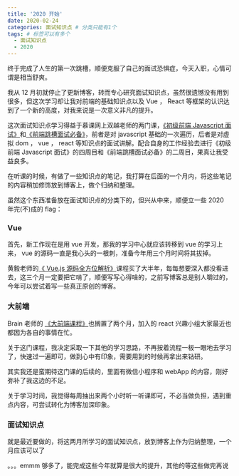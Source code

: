 ```yaml
---
title: '2020 开始'
date: 2020-02-24
categories: 面试知识点 # 分类只能有1个
tags: # 标签可以有多个
  - 面试知识点
  - 2020
---
```


终于完成了人生的第一次跳槽，顺便克服了自己的面试恐惧症，今天入职，心情可谓是相当舒爽。

我从 12 月初就停止了更新博客，转而专心研究面试知识点，虽然很遗憾没有用到很多，但这次学习却让我对前端的基础知识点以及 Vue ， React 等框架的认识达到了一个新的高度，对我来说是一次意义非凡的提升。

这次面试知识点学习得益于慕课网上双越老师的两门课，[《初级前端 Javascript 面试》](https://coding.imooc.com/learn/list/115.html)和[《前端跳槽面试必备》](https://coding.imooc.com/class/190.html)，前者是对 javascript 基础的一次遍历，后者是对虚拟 dom ， vue ， react 等知识点的面试讲解。配合自身的工作经验去进行《初级前端 Javascript 面试》的四周目和《前端跳槽面试必备》的二周目，果真让我受益良多。

在听课的时候，有做了一些知识点的笔记，我打算在后面的一个月内，将这些笔记的内容稍加修饰放到博客上，做个归纳和整理。

虽然这个东西准备放在面试知识点的分类下的，但兴从中来，顺便立一些 2020 年完(不)成的 flag：

### Vue

首先，新工作现在是用 vue 开发，那我的学习中心就应该转移到 vue 的学习上来， vue 的源码一直是我心头的一根刺，准备今年用三个月时间将其拔掉。

黄毅老师的[《 Vue.js 源码全方位解析》](https://coding.imooc.com/class/228.html)课程买了大半年，每每想要深入都没看进去，这三个月一定要把它啃了，顺便写写心得啥的，之前写博客总是别人嚼过的，今年可以尝试着写一些真正原创的博客。

### 大前端

Brain 老师的 [《大前端课程》](https://class.imooc.com/sale/webfullstack)也搁置了两个月，加入的 react 兴趣小组大家最近也都因为各自的事情在忙。

关于这门课程，我决定采取一下其他的学习思路，不再按着流程一板一眼地去学习了，快速过一遍即可，做到心中有印象，需要用到的时候再拿出来钻研。

其实我还是蛮期待这门课的后续的，里面有微信小程序和 webApp 的内容，刚好弥补了我这边的不足。

关于学习时间，我觉得每周抽出来两个小时听一听课即可，不必当做负担，遇到重点内容，可尝试转化为博客加深印象。

### 面试知识点

就是最近要做的，将这两月所学习的面试知识点，放到博客上作为归纳整理，一个月应该可以了

。。。emmm 够多了，能完成这些今年就算是很大的提升，其他的等这些做完再说
